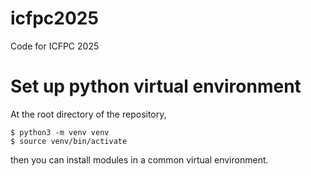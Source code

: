# icfpc2025
Code for ICFPC 2025

# Set up python virtual environment
At the root directory of the repository,

```
$ python3 -m venv venv
$ source venv/bin/activate
```

then you can install modules in a common virtual environment.
